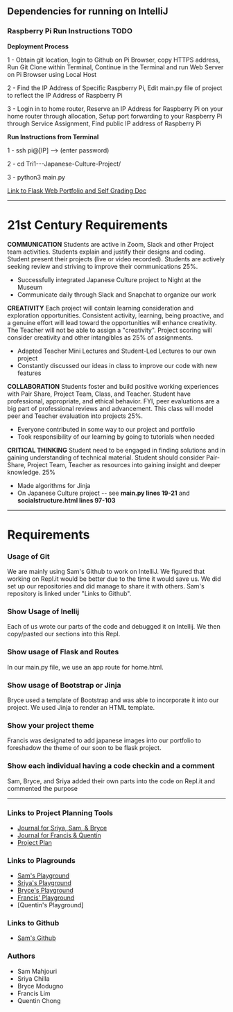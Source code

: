 ## Dependencies for running on IntelliJ
### Raspberry Pi Run Instructions TODO
   **Deployment Process**
   
   1 - Obtain git location, login to Github on Pi Browser, copy HTTPS address, Run Git Clone within Terminal, Continue in the Terminal and run Web Server on Pi Browser using Local Host
   
   2 - Find the IP Address of Specific Raspberry Pi, Edit main.py file of project to reflect the IP Address of Raspberry Pi
   
   3 - Login in to home router, Reserve an IP Address for Raspberry Pi on your home router through allocation, Setup port forwarding to your Raspberry Pi through Service Assignment, Find public IP address of Raspberry Pi
   
   **Run Instructions from Terminal**
   
   1 - ssh pi@[IP] --> (enter password)
   
   2 - cd Tri1---Japanese-Culture-Project/
   
   3 - python3 main.py
   
   [Link to Flask Web Portfolio and Self Grading Doc](http://76.219.255.97:8080/)



















____________________
# 21st Century Requirements
  **COMMUNICATION**
  Students are active in Zoom, Slack and other Project team activities.  Students explain and justify their designs and coding.  Student present their projects (live or video recorded).  Students are actively seeking review and striving to improve their communications 25%.
   - Successfully integrated Japanese Culture project to Night at the Museum
   - Communicate daily through Slack and Snapchat to organize our work

  **CREATIVITY**
  Each project will contain learning consideration and exploration opportunities.  Consistent activity, learning, being proactive, and a genuine effort will lead toward the opportunities will enhance creativity.  The Teacher will not be able to assign a "creativity". Project scoring will consider  creativity and other intangibles as 25% of assignments.
   - Adapted Teacher Mini Lectures and Student-Led Lectures to our own project
   - Constantly discussed our ideas in class to improve our code with new features

  **COLLABORATION**
  Students foster and build positive working experiences with Pair Share, Project Team, Class, and Teacher.  Student have professional, appropriate, and ethical behavior.  FYI, peer evaluations are a big part of professional reviews and advancement. This class will model peer and Teacher evaluation into projects 25%.
   - Everyone contributed in some way to our project and portfolio
   - Took responsibility of our learning by going to tutorials when needed

  **CRITICAL THINKING**
  Student need to be engaged in finding solutions and in gaining understanding of  technical material. Student should consider Pair-Share, Project Team, Teacher as resources into gaining insight and deeper knowledge.  25%
   - Made algorithms for Jinja
   - On Japanese Culture project -- see **main.py lines 19-21** and **socialstructure.html lines 97-103**
_______
  # Requirements
  
  ### Usage of Git
  We are mainly using Sam's Github to work on IntelliJ. We figured that working on Repl.it would be better due to the time it would save us. We did set up our repositories and did manage to share it with others. Sam's repository is linked under "Links to Github".

  ### Show Usage of Inellij
  Each of us wrote our parts of the code and debugged it on Intellij. We then copy/pasted our sections into this Repl.

  ### Show usage of Flask and Routes
  In our main.py file, we use an app route for home.html.

  ### Show usage of Bootstrap or Jinja
  Bryce used a template of Bootstrap and was able to incorporate it into our project. We used Jinja to render an HTML template.

  ### Show your project theme
  Francis was designated to add japanese images into our portfolio to foreshadow the theme of our soon to be flask project.

  ### Show each individual having a code checkin and a comment
  Sam, Bryce, and Sriya added their own parts into the code on Repl.it and commented the purpose

_________________
### Links to Project Planning Tools
  - [Journal for Sriya, Sam, & Bryce](https://docs.google.com/spreadsheets/d/1WANVHdtcVJfFRhKZ58jq7467pkGL954uAPTLfhgJMxw/edit?usp=sharing)
  - [Journal for Francis & Quentin](https://docs.google.com/presentation/d/1TXiBA_Zl9FiakTrDayVFmDcgqNLTm7JFDINivWCk9UM/edit?usp=sharing)
  - [Project Plan](https://docs.google.com/presentation/d/1ZIdum1H-4KPgYB2Cza5w8xEKyG2Ekk7DP5NP_Cdqfd4/edit?usp=sharing)

### Links to Plagrounds
  - [Sam's Playground](https://repl.it/join/qnbmiawa-ibraskyy)
  - [Sriya's Playground](https://repl.it/join/nrgzekoh-sriyachilla)
  - [Bryce's Playground](https://repl.it/@BryceModugno/Personal-Repl#main.py)
  - [Francis' Playground](https://repl.it/@limfrancis/AP-CSP-Project-1#main.py)
  - [Quentin's Playground]

### Links to Github
  - [Sam's Github](https://github.com/iBraskyy)


### Authors
  - Sam Mahjouri
  - Sriya Chilla
  - Bryce Modugno
  - Francis Lim
  - Quentin Chong